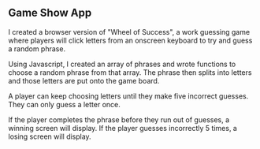 ## Game Show App

I created a browser version of "Wheel of Success", a work guessing game where players will click letters from an onscreen keyboard to try and guess a random phrase. 

Using Javascript, I created an array of phrases and wrote functions to choose a random phrase from that array. The phrase then splits into letters and those letters are put onto the game board.

A player can keep choosing letters until they make five incorrect guesses. They can only guess a letter once.

If the player completes the phrase before they run out of guesses, a winning screen will display. If the player guesses incorrectly 5 times, a losing screen will display.